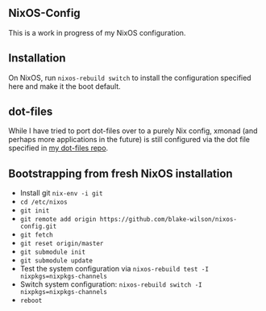 ## NixOS-Config

This is a work in progress of my NixOS configuration.

## Installation
On NixOS, run `nixos-rebuild switch` to install the configuration specified here
and make it the boot default.

## dot-files
While I have tried to port dot-files over to a purely Nix config, xmonad (and
perhaps more applications in the future) is still configured via the dot file
specified in [my dot-files repo](https://github.com/blake-wilson/dot-files).

## Bootstrapping from fresh NixOS installation
* Install git `nix-env -i git`
* `cd /etc/nixos`
* `git init`
* `git remote add origin https://github.com/blake-wilson/nixos-config.git`
* `git fetch`
* `git reset origin/master`
* `git submodule init`
* `git submodule update`
* Test the system configuration via `nixos-rebuild test -I nixpkgs=nixpkgs-channels`
* Switch system configuration: `nixos-rebuild switch -I nixpkgs=nixpkgs-channels`
* `reboot`
